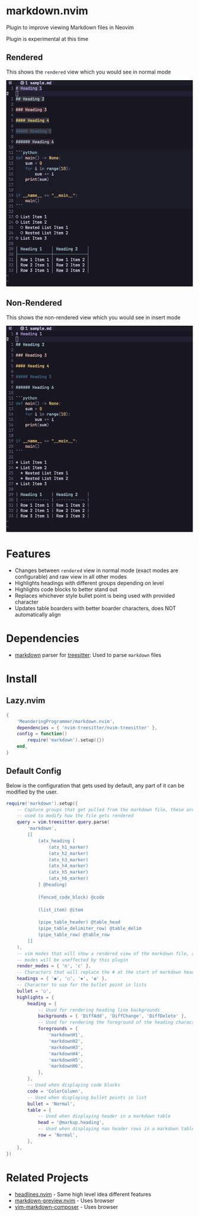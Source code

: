 # markdown.nvim

Plugin to improve viewing Markdown files in Neovim

Plugin is experimental at this time

## Rendered

This shows the `rendered` view which you would see in normal mode

![Rendered Screenshot](demo/rendered.png)

## Non-Rendered

This shows the non-rendered view which you would see in insert mode

![Base Screenshot](demo/base.png)

# Features

- Changes between `rendered` view in normal mode (exact modes are configurable)
  and raw view in all other modes
- Highlights headings with different groups depending on level
- Highlights code blocks to better stand out
- Replaces whichever style bullet point is being used with provided character
- Updates table boarders with better boarder characters, does NOT automatically align

# Dependencies

- [markdown](https://github.com/tree-sitter-grammars/tree-sitter-markdown) parser for
  [treesitter](https://github.com/nvim-treesitter/nvim-treesitter): Used to parse
  `markdown` files

# Install

## Lazy.nvim

```lua
{
    'MeanderingProgrammer/markdown.nvim',
    dependencies = { 'nvim-treesitter/nvim-treesitter' },
    config = function()
        require('markdown').setup({})
    end,
}
```

## Default Config

Below is the configuration that gets used by default, any part of it can be modified
by the user.

```lua
require('markdown').setup({
    -- Capture groups that get pulled from the markdown file, these are later
    -- used to modify how the file gets rendered
    query = vim.treesitter.query.parse(
        'markdown',
        [[
            (atx_heading [
                (atx_h1_marker)
                (atx_h2_marker)
                (atx_h3_marker)
                (atx_h4_marker)
                (atx_h5_marker)
                (atx_h6_marker)
            ] @heading)

            (fenced_code_block) @code

            (list_item) @item

            (pipe_table_header) @table_head
            (pipe_table_delimiter_row) @table_delim
            (pipe_table_row) @table_row
        ]]
    ),
    -- vim modes that will show a rendered view of the markdown file, all other
    -- modes will be uneffected by this plugin
    render_modes = { 'n', 'c' },
    -- Characters that will replace the # at the start of markdown headings
    headings = { '◉', '○', '✸', '✿' },
    -- Character to use for the bullet point in lists
    bullet = '○',
    highlights = {
        heading = {
            -- Used for rendering heading line backgrounds
            backgrounds = { 'DiffAdd', 'DiffChange', 'DiffDelete' },
            -- Used for rendering the foreground of the heading character only
            foregrounds = {
                'markdownH1',
                'markdownH2',
                'markdownH3',
                'markdownH4',
                'markdownH5',
                'markdownH6',
            },
        },
        -- Used when displaying code blocks
        code = 'ColorColumn',
        -- Used when displaying bullet points in list
        bullet = 'Normal',
        table = {
            -- Used when displaying header in a markdown table
            head = '@markup.heading',
            -- Used when displaying non header rows in a markdown table
            row = 'Normal',
        },
    },
})
```

# Related Projects

- [headlines.nvim](https://github.com/lukas-reineke/headlines.nvim) - Same high level 
  idea different features
- [markdown-preview.nvim](https://github.com/iamcco/markdown-preview.nvim) - Uses browser
- [vim-markdown-composer](https://github.com/euclio/vim-markdown-composer) - Uses browser
